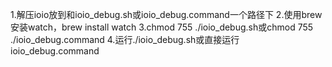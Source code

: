 1.解压ioio放到和ioio_debug.sh或ioio_debug.command一个路径下
2.使用brew安装watch，brew install watch
3.chmod 755 ./ioio_debug.sh或chmod 755 ./ioio_debug.command
4.运行./ioio_debug.sh或直接运行ioio_debug.command
